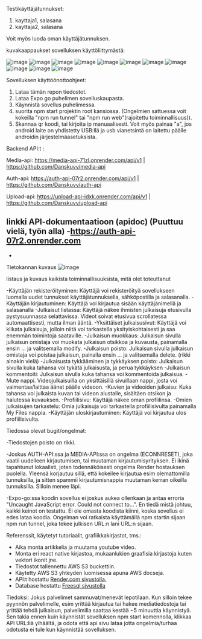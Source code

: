 Testikäyttäjätunnukset:
  1. kayttaja1, salasana
  2. kayttaja2, salasana

Voit myös luoda oman käyttäjätunnuksen.

kuvakaappaukset sovelluksen käyttöliittymästä:

![image](https://github.com/Danskuvv/react-native/assets/111982581/6042e2df-82e9-40cf-9550-28921fd3c4cb)
![image](https://github.com/Danskuvv/react-native/assets/111982581/76e94a8b-36e5-4af6-9512-633d3aaae99c)
![image](https://github.com/Danskuvv/react-native/assets/111982581/6170c1c8-5034-43c5-bebc-13cd96490895)
![image](https://github.com/Danskuvv/react-native/assets/111982581/05f4da41-e3a4-43ad-8210-6e763a88fb84)
![image](https://github.com/Danskuvv/react-native/assets/111982581/011febea-8a58-4743-865d-cbb60a4e62a5)
![image](https://github.com/Danskuvv/react-native/assets/111982581/36393331-167d-464c-b535-ffe4eb03ba63)
![image](https://github.com/Danskuvv/react-native/assets/111982581/bddd9dce-5cbf-4417-90f5-8d76dca92b82)
![image](https://github.com/Danskuvv/react-native/assets/111982581/6a845e6f-1f23-4c40-ac24-18115ed76699)
![image](https://github.com/Danskuvv/react-native/assets/111982581/6f96e9d4-b987-48fb-bdb5-6bc65641781c)
![image](https://github.com/Danskuvv/react-native/assets/111982581/dd383e31-1f55-4c1c-9dd0-35c9b411195f)
![image](https://github.com/Danskuvv/react-native/assets/111982581/64d2e091-c3f9-43db-aefe-637754a30f5f)





Sovelluksen käyttöönottoohjeet:
1. Lataa tämän repon tiedostot.
3. Lataa Expo go puhelimen sovelluskaupasta.
4. Käynnistä sovellus puhelimessa.
5. suorita npm start projektin root kansiossa. (Ongelmien sattuessa voit kokeilla "npm run tunnel" tai "npm run web"(rajoitettu toiminnallisuus)).
6. Skannaa qr koodi, tai kirjoita ip manuaalisesti. Voit myös painaa "a", jos android laite on yhdistetty USB:llä ja usb vianetsintä on laitettu päälle androidin järjestelmäasetuksista.

Backend API:t :

Media-api: https://media-api-71zl.onrender.com/api/v1 | https://github.com/Danskuvv/media-api

Auth-api: https://auth-api-07r2.onrender.com/api/v1 | https://github.com/Danskuvv/auth-api

Upload-api: https://upload-api-idxk.onrender.com/api/v1 | https://github.com/Danskuvv/upload-api


linkki API-dokumentaatioon (apidoc) (Puuttuu vielä, työn alla)
-https://auth-api-07r2.onrender.com
-
-


Tietokannan kuvaus
![image](https://github.com/Danskuvv/react-native/assets/111982581/03177aac-2dd3-413b-8c3a-a5439d29dd0d)

listaus ja kuvaus kaikista toiminnallisuuksista, mitä olet toteuttanut

-Käyttäjän rekisteröityminen: Käyttäjä voi rekisteröityä sovellukseen luomalla uudet tunnukset käyttäjätunnuksella, sähköpostilla ja salasanalla.
-Käyttäjän kirjautuminen: Käyttäjä voi kirjautua sisään käyttäjänimellä ja salasanalla
-Julkaisut listassa: Käyttäjä näkee ihmisten julkaisuja etusivulla pystysuunnassa selattavissa. Videot soivat etusivua scrollatessa automaattisesti, mutta ilman ääntä.
-Yksittäiset julkaisusivut: Käyttäjä voi klikata julkaisuja, jolloin niitä voi tarkastella yksityiskohtaisesti ja saa enemmän toimintoja saataville.
-Julkaisun muokkaus: Julkaisun sivulla julkaisun omistaja voi muokata julkaisun otsikkoa ja kuvausta, painamalla ensin ... ja valitsemalla modify.
-Julkaisun poisto: Julkaisun sivulla julkaisun omistaja voi poistaa julkaisun, painalla ensin ... ja valitsemalla delete. (rikki ainakin vielä)
-Julkaisusta tykkääminen ja tykkäyksen poisto: Julkaisun sivulla kuka tahansa voi tykätä julkaisusta, ja perua tykkäyksen
-Julkaisun kommentoiti: Julkaisun sivulla kuka tahansa voi kommentoida julkaisua.
-Mute nappi. Videojulkaisuilla on yksittäisillä sivuillaan nappi, josta voi vaimentaa/laittaa äänet päälle videoon.
-Kuvien ja videoiden julkaisu: Kuka tahansa voi julkaista kuvan tai videon alustalle, sisältäen otsikon ja halutessa kuvauksen.
-Profiilisivu: Käyttäjä näkee oman profiilinsa.
-Omien julkaisujen tarkastelu: Omia julkaisuja voi tarkastella profiilisivulta painamalla My Files nappia.
-Käyttäjän uloskirjautuminen: Käyttäjä voi kirjautua ulos profiilisivulta.

Tiedossa olevat bugit/ongelmat:

-Tiedostojen poisto on rikki.

-Joskus AUTH-API:ssa ja MEDIA-API:ssa on ongelma (ECONNRESET), joka vaatii uudelleen kirjautumisen, tai muutaman kirjautumisyrityksen. Ei ikinä tapahtunut lokaalisti, joten todennäköisesti ongelma Render hostauksen puolella. Yleensä korjautuu sillä, että kokeilee kirjautua esim olemattomilla tunnuksilla, ja sitten spammii kirjautumisnappia muutaman kerran oikeilla tunnuksilla. Silloin menee läpi.

-Expo-go:ssa koodin sovellus ei joskus aukea ollenkaan ja antaa erroria "Uncaught JavaScript error. Could not connect to...".
En tiedä mistä johtuu, kaikki keinot on testattu. Ei ole omasta koodista kiinni, koska sovellus ei edes lataa koodia. Ongelman voi ratkaista käyttämällä npm startin sijaan npm run tunnel, joka tekee julkisen URL:n lani URL:n sijaan.

Referenssit, käytetyt tutoriaalit, grafiikkakirjastot, tms.:
- Aika monta artikkelia ja muutama youtube video.
- Monta eri react native kirjastoa, mukaanlukien graafisia kirjastoja kuten vektori ikonit jne.
- Tiedostot tallennettu AWS S3 buckettiin.
- Käytetty AWS S3 yhteyden luomisessa apuna AWS docseja.
- API:t hostattu [Render.com sivustolla.](https://render.com)
- Database hostattu [Freesql sivustolla](https://www.freesqldatabase.com)



Tiedoksi:
Jokus palvelimet sammuvat/menevät lepotilaan. Kun silloin tekee pyynnön palvelimelle, esim yrittää kirjautua tai hakee mediatiedostoja tai yrittää tehdä julkaisun, palvelimilla saattaa kestää ~5 minuuttia käynnistyä. Sen takia ennen kuin käynnistät sovelluksen npm start komennolla, klikkaa API URL:liä ylhäältä, ja odota että api sivu lataa jotta ongelmia/turhaa odotusta ei tule kun käynnistää sovelluksen.
